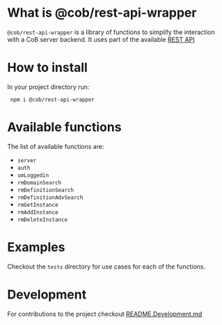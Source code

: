 # What is @cob/rest-api-wrapper

`@cob/rest-api-wrapper` is a library of functions to simplify the interaction with a CoB server backend.
It uses part of the available [REST API](https://learning.cultofbits.com/swagger/swagger-ui/#/) 

# How to install

In your project directory run:

```
 npm i @cob/rest-api-wrapper
````

# Available functions

The list of available functions are:
* `server` 
* `auth` 
* `umLoggedin`
* `rmDomainSearch`
* `rmDefinitionSearch`
* `rmDefinitionAdvSearch`
* `rmGetInstance`
* `rmAddInstance`
* `rmDeleteInstance`


# Examples
Checkout the `tests` directory for use cases for each of the functions.

# Development
For contributions to the project checkout [README.Development.md](./README.Development.md)
